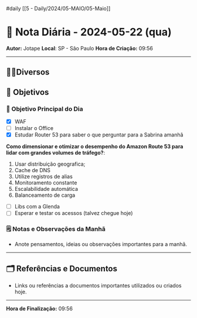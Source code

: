 #daily
[[5 - Daily/2024/05-MAIO/05-Maio]]
# 📅 Nota Diária - 2024-05-22 (qua)

**Autor:** Jotape
**Local**: SP - São Paulo
**Hora de Criação:** 09:56

---
## 🤝🏻Diversos

## 🌄 Objetivos
### 🎯 Objetivo Principal do Dia
- [x] WAF 
- [ ] Instalar o Office
- [x] Estudar Router 53 para saber o que perguntar para a Sabrina amanhã

**Como dimensionar e otimizar o desempenho do Amazon Route 53 para lidar com grandes volumes de tráfego?**: 
1. Usar distribuição geografica;
2. Cache de DNS
3. Utilize registros de alias
4. Monitoramento constante 
5. Escalabilidade automática
6. Balanceamento de carga 

- [ ] Libs com a Glenda 
- [ ] Esperar e testar os acessos (talvez chegue hoje)

### 🗒️ Notas e Observações da Manhã
- Anote pensamentos, ideias ou observações importantes para a manhã.
---
## 🗂️ Referências e Documentos
- Links ou referências a documentos importantes utilizados ou criados hoje.

---

**Hora de Finalização:** 09:56
